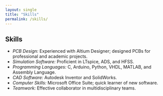 ```yaml
---
layout: single
title: "Skills"
permalink: /skills/
---
```


## Skills

- *PCB Design:* Experienced with Altium Designer; designed PCBs for professional and academic projects.
- *Simulation Software:* Proficient in LTspice, ADS, and HFSS.
- *Programming Languages:* C, Arduino, Python, VHDL, MATLAB, and Assembly Language.
- *CAD Software:* Autodesk Inventor and SolidWorks.
- *Computer Skills:* Microsoft Office Suite; quick learner of new software.
- *Teamwork:* Effective collaborator in multidisciplinary teams.
